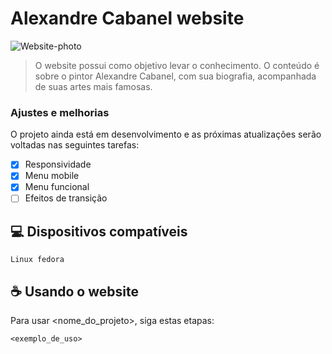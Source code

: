 # Alexandre Cabanel website
![Website-photo](https://user-images.githubusercontent.com/108842368/199591670-c70aee3e-b102-4d7e-b85e-ec1eb19cfb24.png)
> O website possui como objetivo levar o conhecimento. O conteúdo é sobre o pintor Alexandre Cabanel, com sua biografia, acompanhada de suas artes mais famosas.

### Ajustes e melhorias

O projeto ainda está em desenvolvimento e as próximas atualizações serão voltadas nas seguintes tarefas:

- [x] Responsividade
- [x] Menu mobile
- [x] Menu funcional
- [ ] Efeitos de transição

## 💻 Dispositivos compatíveis
```
Linux fedora
```

## ☕ Usando o website

Para usar <nome_do_projeto>, siga estas etapas:

```
<exemplo_de_uso>
```
